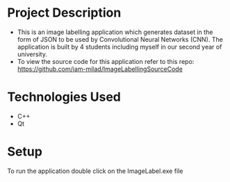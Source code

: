 # Project Description
+ This is an image labelling application which generates dataset in the form of JSON to be used by Convolutional
Neural Networks (CNN). The application is built by 4 students including myself in our second year of university.
+ To view the source code for this application refer to this repo: https://github.com/iam-milad/ImageLabellingSourceCode

# Technologies Used
+ C++
+ Qt

# Setup
To run the application double click on the ImageLabel.exe file
